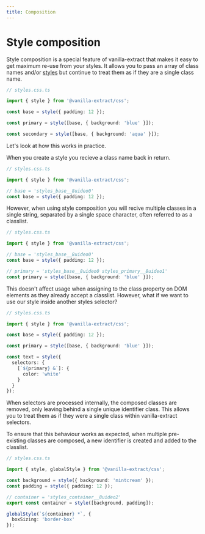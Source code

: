 ```yaml
---
title: Composition
---
```


# Style composition

Style composition is a special feature of vanilla-extract that makes it easy to get maximum re-use from your styles.
It allows you to pass an array of class names and/or [styles](/documentation/styling/) but continue to treat them as if they are a single class name.

```ts compiled
// styles.css.ts

import { style } from '@vanilla-extract/css';

const base = style({ padding: 12 });

const primary = style([base, { background: 'blue' }]);

const secondary = style([base, { background: 'aqua' }]);
```

Let's look at how this works in practice.

When you create a style you recieve a class name back in return.

```ts compiled
// styles.css.ts

import { style } from '@vanilla-extract/css';

// base = 'styles_base__8uideo0'
const base = style({ padding: 12 });
```

However, when using style composition you will recive multiple classes in a single string, separated by a single space character, often referred to as a classlist.

```ts compiled
// styles.css.ts

import { style } from '@vanilla-extract/css';

// base = 'styles_base__8uideo0'
const base = style({ padding: 12 });

// primary = 'styles_base__8uideo0 styles_primary__8uideo1'
const primary = style([base, { background: 'blue' }]);
```

This doesn't affect usage when assigning to the class property on DOM elements as they already accept a classlist.
However, what if we want to use our style inside another styles selector?

```ts compiled
// styles.css.ts

import { style } from '@vanilla-extract/css';

const base = style({ padding: 12 });

const primary = style([base, { background: 'blue' }]);

const text = style({
  selectors: {
    [`${primary} &`]: {
      color: 'white'
    }
  }
});
```

When selectors are processed internally, the composed classes are removed, only leaving behind a single unique identifier class.
This allows you to treat them as if they were a single class within vanilla-extract selectors.

To ensure that this behaviour works as expected, when multiple pre-existing classes are composed, a new identifier is created and added to the classlist.

```ts compiled
// styles.css.ts

import { style, globalStyle } from '@vanilla-extract/css';

const background = style({ background: 'mintcream' });
const padding = style({ padding: 12 });

// container = 'styles_container__8uideo2'
export const container = style([background, padding]);

globalStyle(`${container} *`, {
  boxSizing: 'border-box'
});
```

